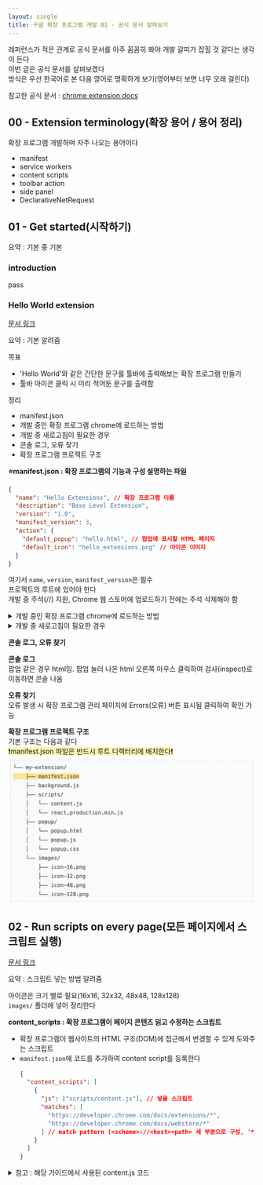 ```yaml
---
layout: single
title: 구글 확장 프로그램 개발 01 - 공식 문서 살펴보기
---
```




레퍼런스가 적은 관계로 공식 문서를 아주 꼼꼼히 봐야 개발 갈피가 잡힐 것 같다는 생각이 든다  
이번 글은 공식 문서를 살펴보겠다  
방식은 우선 한국어로 본 다음 영어로 명확하게 보기(영어부터 보면 너무 오래 걸린다)

참고한 공식 문서 : [chrome extension docs](https://developer.chrome.com/docs/extensions)



## 00 - Extension terminology(확장 용어 / 용어 정리)

확장 프로그램 개발하며 자주 나오는 용어이다

- manifest
- service workers
- content scripts
- toolbar action
- side panel
- DeclarativeNetRequest

## 01 - Get started(시작하기)

요약 : 기본 중 기본
### introduction
pass

### Hello World extension

[문서 링크](https://developer.chrome.com/docs/extensions/get-started/tutorial/hello-world)

요약 : 기본 알려줌

목표
- 'Hello World'와 같은 간단한 문구를 툴바에 출력해보는 확장 프로그램 만들기
- 툴바 아이콘 클릭 시 미리 적어둔 문구를 출력함

정리
- manifest.json
- 개발 중인 확장 프로그램 chrome에 로드하는 방법
- 개발 중 새로고침이 필요한 경우
- 콘솔 로그, 오류 찾기
- 확장 프로그램 프로젝트 구조


**⭐manifest.json : 확장 프로그램의 기능과 구성 설명하는 파일**
```json
{
  "name": "Hello Extensions", // 확장 프로그램 이름 
  "description": "Base Level Extension",
  "version": "1.0",
  "manifest_version": 3,
  "action": {
    "default_popup": "hello.html", // 팝업에 표시할 HTML 페이지
    "default_icon": "hello_extensions.png" // 아이콘 이미지
  }
}
```
여기서 `name`, `version`, `manifest_version`은 필수  
프로젝트의 루트에 있어야 한다  
개발 중 주석(//) 지원, Chrome 웹 스토어에 업로드하기 전에는 주석 삭제해야 함

<details>
<summary>개발 중인 확장 프로그램 chrome에 로드하는 방법</summary>
<div markdown="1">
1. chrome://extensions 접속 (혹은 퍼즐 모양 버튼 클릭 후 확장 프로그램 관리 선택)
2. developer mode(개발자 모드) on
3. Load unpacked(압축해제된 디렉터리 로드)
</div>
</details>

<details>
<summary>개발 중 새로고침이 필요한 경우</summary>
<div markdown="1">
새로고침(reload)은 확장 프로그램 관리 페이지에 새로고침 버튼을 누르면 된다

| 확장 프로그램 구성요소            | 확장 프로그램 새로고침 필요 |
| ----------------------- | :-------------- |
| manifest                | 예               |
| service worker 서비스 워커   | 예               |
| content script 콘텐츠 스크립트 | 예 (호스트 페이지 포함)  |
| popup 팝업                | 아니요             |
| option page 옵션 페이지      | 아니요             |
| 기타 확장 프로그램 HTML 페이지     | 아니요             |

</div>
</details>


**콘솔 로그, 오류 찾기**  

**콘솔 로그**  
팝업 같은 경우 html임. 팝업 눌러 나온 html 오른쪽 마우스 클릭하여 검사(inspect)로 이동하면 콘솔 나옴

**오류 찾기**  
오류 발생 시 확장 프로그램 관리 페이지에 Errors(오류) 버튼 표시됨
클릭하여 확인 가능


**확장 프로그램 프로젝트 구조**  
기본 구조는 다음과 같다  
<span style="background-color:#fff5b1">❗manifest.json 파일은 반드시 루트 디렉터리에 배치한다❗</span>
![](../images/2025-05-25-google-chrome-extension-01/60f59075.webp)


## 02 - Run scripts on every page(모든 페이지에서 스크립트 실행)

[문서 링크](https://developer.chrome.com/docs/extensions/get-started/tutorial/scripts-on-every-tab)

요약 : 스크립트 넣는 방법 알려줌

아이콘은 크기 별로 필요(16x16, 32x32, 48x48, 128x128)  
`images/` 폴더에 넣어 정리한다

**content_scripts : 확장 프로그램이 페이지 콘텐츠 읽고 수정하는 스크립트**
- 확장 프로그램이 웹사이트의 HTML 구조(DOM)에 접근해서 변경할 수 있게 도와주는 스크립트
- `manifest.json`에 코드를 추가하여 content script를 등록한다
	```json
	{
	  "content_scripts": [
	    {
	      "js": ["scripts/content.js"], // 넣을 스크립트
	      "matches": [
	        "https://developer.chrome.com/docs/extensions/*",
	        "https://developer.chrome.com/docs/webstore/*"
	      ] // match pattern (<scheme>://<host><path> 세 부분으로 구성, '*'문자 포함 가능)
	    }
	  ]
	}
	```

<details>
<summary>참고 : 해당 가이드에서 사용된 content.js 코드</summary>
<div markdown="1">
```javascript
// DOM (Document Object Model, 문서 객체 모델 사용)
// 페이지에 article 요소가 있는지 확인 후 이 안의 모든 단어를 계산하여 총 읽기 시간 표시

const article = document.querySelector("article");

// `document.querySelector` may return null if the selector doesn't match anything.
if (article) {
  const text = article.textContent;
  const wordMatchRegExp = /[^\s]+/g; // Regular expression
  const words = text.matchAll(wordMatchRegExp);
  // matchAll returns an iterator, convert to array to get word count
  const wordCount = [...words].length;
  const readingTime = Math.round(wordCount / 200);
  const badge = document.createElement("p");
  // Use the same styling as the publish information in an article's header
  badge.classList.add("color-secondary-text", "type--caption");
  badge.textContent = `⏱️ ${readingTime} min read`;

  // Support for API reference docs
  const heading = article.querySelector("h1");
  // Support for article docs with date
  const date = article.querySelector("time")?.parentNode;

  (date ?? heading).insertAdjacentElement("afterend", badge);
}
```
</div>
</details>

## 03 - Inject scripts into the active tab(활성 탭(현재 탭)에 스크립트 삽입)

[문서 링크](https://developer.chrome.com/docs/extensions/get-started/tutorial/scripts-activetab)


요약 : service worker = 백그라운드 스크립트 / 지금 보는 웹페이지에 만든 js 코드 실행하는 방법 / background.js(확장 프로그램 한정) VS content.js (현재 있는 페이지(활성 페이지))

- 단축키 사용
- 확장 프로그램 아이콘 클릭
- Scripting API 사용
- `activeTab`권한 통해 사용자 개인 정보 보호
- chrome.action API


**service worker(서비스 워커) : 백그라운드 브라우저 이벤트(탭 열릴 때 감지, 알람 울리기, 사용자가 extension 아이콘 클릭했을 때 이벤트 받기 등)를 모니터링하는 스크립트**
- 이벤트를 처리하고 필요하지 않을 때는 종료되는 js 환경
- extension service worker는 extension의 중앙 이벤트 핸들러(central event handler)
- DOM에 접근할 수 없다
- 표준 서비스 워커 이벤트(standard service worker event) + 새 페이지 탐색, 알림 클릭, 탭 닫기 등(확장 이벤트(extension event))에 응답
- 백그라운드에서 돌아가는 스크립트이므로 화면x
- manifest.json에 등록하는 형태 예시
	```json
	{
		...
		"background": {
			"service_worker": "background.js"
		},
	}
	```

<details>
<summary>web service worker?</summary>
<div markdown="1">
web service worker와 좀 다른가 봄
찾아보니 원래 웹에서의 service worker는 아래와 같음
1. 오프라인 상태에서 동작
2. 푸시 알림
3. 백그라운드 작업 등을 처리할 때 사용
예시로는 Gmail 웹앱이 닫혀 있을 때 새 메일 알림 띄우는 서비스는 web service worker가 하는 것
</div>
</details>


manifest.json
```json
{
	// name, manifest_version, version은 필수
	"name": "Focus Mode",
	"manifest_version": 3,
	"version": "1.0",
	"description": "Enable focus mode on Chrome's official Extensions and Chrome Web Store documentation.",
	"icons": {
	    "16": "images/icon-16.png",
	    "32": "images/icon-32.png",
	    "48": "images/icon-48.png",
	    "128": "images/icon-128.png"
	},
	// background - service worker - background script
	"background": {
		"service_worker": "background.js"
	},
	// action - control toolbar icon
	"action": {
		"default_icon": {
	      "16": "images/icon-16.png",
	      "32": "images/icon-32.png",
	      "48": "images/icon-48.png",
	      "128": "images/icon-128.png"
	    }
    },
    "permissions": ["activeTab", "scripting"], // 권한 배열, scripting은 style sheet insert or remove를 위해 넣음(Scripting API 사용)
    
    
    "commands": {
	    "_execute_action": { // action.onClicked()와 같은 효과 발생
		    "suggested_key": {
			    "default": "Ctrl+B",
			    "mac": "Command+B"
		    }
	    }
    }
}
```


background.js
```javascript

// runtime.onInstalled() : extension 초기 상태 설정, 설치시 일부 작업 완료
// storage API나 IndexedDB 사용하여 application state 저장 가능
// 여기서는 단순 2가지('ON', 'OFF')만 처리하므로 action's badge text 사용
// *action's badge* : 
chrome.runtime.onInstalled.addListener(() => {
	// chrome.action API : 툴바의 extension 아이콘 제어하는 API
	// badge text는 아이콘에 작게 표시되는 텍스트로 4개 이하 문자(char) 사용 권고
	chrome.action.setBadgeText({
		text: "OFF",
	});
});

// url과 문서 페이지 일치 확인 후 상태 바꾸는 코드
const extensions = 'https://developer.chrome.com/docs/extensions';
const webstore = 'https://developer.chrome.com/docs/webstore';

chrome.action.onClicked.addListener(async (tab) => {
	if(tab.url.startsWith(extensions) || tab.url.startsWith(webstore)){
		// Retrieve the action badge to check if the extension is 'ON' or 'OFF'
		const prevState = await chrome.action.getBadgeText({tabId: tab.id});
		// Next state will always be the opposite
		const nextState = prevState === 'ON' ? 'OFF' : 'ON';

		// Set the action badge to the next state
		await chrome.action.setBadgeText({
			tabId: tab.id,
			text: nextState,
		});
	}
	if (nextState === "ON"){
		// Insert the CSS file when the user turns the extension on
		await chrome.scripting.insertCSS({
			files: ["focus-mode.css"],
			target: { tab.id: tab.id },
		})
	} else if (nextState === "OFF"){
		// Remove the CSS file when the user turns the extension off
		await chrome.scripting.removeCSS({
			files: ["focus-mode.css"],
			target: { tabId: tab.id },
		});
	}
});
```

- [chrome.action API](https://developer.chrome.com/docs/extensions/reference/api/action)

ScriptingAPI를 통해 스타일 시트를 삽입/제거
chrome.scripting.insertCSS로 css 스타일시트를 넣을 수도 있지만 동일한 효과를scripting.executeScript()를 통해 js 코드로 넣을 수 있다


```css
*{
	display: none !important;
}

html,
body,
*:has(article),
article,
article *{
	display: revert !important;
}

[role='navigation']{
	display: none !important;
}

article {
	margin: auto;
	max-width: 700px;
}
```


